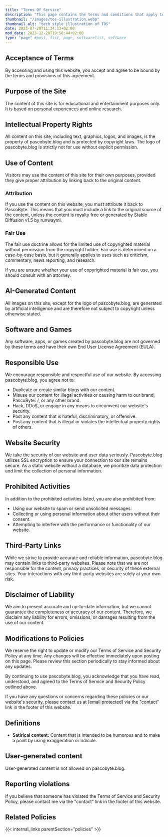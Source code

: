 ```yaml
---
title: "Terms Of Service"
description: "This page contains the terms and conditions that apply to the use of our website. By visiting and using pascobyte.blog, you agree to these terms."
thumbnail: "/images/tos-illustration.webp"
thumbnail_alt: "tech style illustration of TOS"
date: 2023-07-20T11:34:13+02:00
mod_date: 2023-12-20T19:58:44+02:00
type: "page" #post, list, page, softwarelist, software
---
```


## Acceptance of Terms

By accessing and using this website, you accept and agree to be bound by the terms and provisions of this agreement.

## Purpose of the Site

The content of this site is for educational and entertainment purposes only. It is based on personal experiences and online research.

## Intellectual Property Rights

All content on this site, including text, graphics, logos, and images, is the property of pascobyte.blog and is protected by copyright laws. The logo of pascobyte.blog is strictly not for use without explicit permission.

## Use of Content

Visitors may use the content of this site for their own purposes, provided they give proper attribution by linking back to the original content.

### Attribution

If you use the content on this website, you must attribute it back to PascoByte. This means that you must include a link to the original source of the content, unless the content is royalty free or generated by Stable Diffusion v1.5 by runwayml.

### Fair Use

The fair use doctrine allows for the limited use of copyrighted material without permission from the copyright holder. Fair use is determined on a case-by-case basis, but it generally applies to uses such as criticism, commentary, news reporting, and research.

If you are unsure whether your use of copyrighted material is fair use, you should consult with an attorney.


## AI-Generated Content

All images on this site, except for the logo of pascobyte.blog, are generated by artificial intelligence and are therefore not subject to copyright unless otherwise stated.

## Software and Games

Any software, apps, or games created by pascobyte.blog are not governed by these terms and have their own End User License Agreement (EULA).

## Responsible Use

We encourage responsible and respectful use of our website. By accessing pascobyte.blog, you agree not to:

- Duplicate or create similar blogs with our content.
- Misuse our content for illegal activities or causing harm to our brand, PascoByte: /, or any other brand.
- Hack, DDoS, or engage in any means to circumvent our website's security.
- Post any content that is hateful, discriminatory, or offensive.
- Post any content that is illegal or violates the intellectual property rights of others.

## Website Security

We take the security of our website and user data seriously. Pascobyte.blog utilizes SSL encryption to ensure your connection to our site remains secure. As a static website without a database, we prioritize data protection and limit the collection of personal information.

## Prohibited Activities

In addition to the prohibited activities listed, you are also prohibited from:

- Using our website to spam or send unsolicited messages.
- Collecting or using personal information about other users without their consent.
- Attempting to interfere with the performance or functionality of our website.

## Third-Party Links

While we strive to provide accurate and reliable information, pascobyte.blog may contain links to third-party websites. Please note that we are not responsible for the content, privacy practices, or security of these external sites. Your interactions with any third-party websites are solely at your own risk.

## Disclaimer of Liability

We aim to present accurate and up-to-date information, but we cannot guarantee the completeness or accuracy of our content. Therefore, we disclaim any liability for errors, omissions, or damages resulting from the use of our content.

## Modifications to Policies

We reserve the right to update or modify our Terms of Service and Security Policy at any time. Any changes will be effective immediately upon posting on this page. Please review this section periodically to stay informed about any updates.

By continuing to use pascobyte.blog, you acknowledge that you have read, understood, and agreed to the Terms of Service and Security Policy outlined above.

If you have any questions or concerns regarding these policies or our website's security, please contact us at [email protected] via the "contact" link in the footer of this website.

## Definitions

- **Satirical content:** Content that is intended to be humorous and to make a point by using exaggeration or ridicule.

## User-generated content

User-generated content is not allowed on pascobyte.blog.

## Reporting violations

If you believe that someone has violated the Terms of Service and Security Policy, please contact me via the "contact" link in the footer of this website.


## Related Policies

{{< internal_links parentSection="policies" >}}
